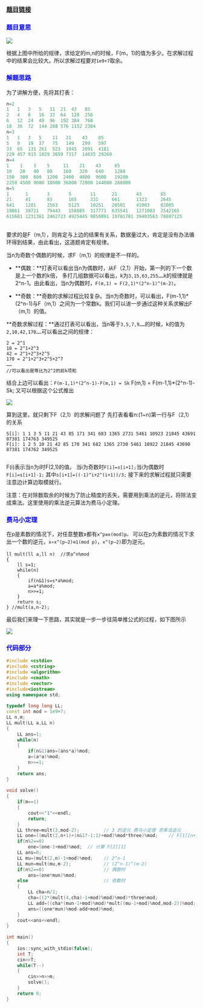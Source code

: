 ### [题目链接](http://acm.hdu.edu.cn/showproblem.php?pid=6050)

### <font color=blue>**题目意思**</font>

![](http://i.imgur.com/jpA1U3A.jpg)

根据上图中所给的规律，求给定的m,n的时候，F(m，1)的值为多少。在求解过程中的结果会比较大。所以求解过程要对`1e9+7`取余。


### <font color=blue>**解题思路**</font>

为了讲解方便，先将其打表：
```cpp
n=2                         
1   1   3   5   11  21  43   85
2   4   8   16  32  64  128  256
6   12  24  48  96  192 384  768
18  36  72  144 288 576 1152 2304
n=3                         
1   1   3   5    11   21    43    85
5   9   19  37   75   149   299   597
33  65  131 261  523  1045  2091  4181
229 457 915 1829 3659 7317  14635 29269
n=4                         
1    1    3    5     11    21    43     85
10   20   40   80    160   320   640    1280
150  300  600  1200  2400  4800  9600   19200
2250 4500 9000 18000 36000 72000 144000 288000
n=5                         
1      1       3       5       11      21       43       85
21     41      83      165     331     661      1323     2645
641    1281    2563    5125    10251   20501    41003    82005
19861  39721   79443   158885  317771  635541   1271083  2542165
615681 1231361 2462723 4925445 9850891 19701781 39403563 78807125
 
```
要求的是F（m,1），则肯定与上边的结果有关系，数据量过大，肯定是没有办法循环得到结果，由此看出，这道题肯定有规律。


当n为奇数个偶数的时候，求F（m,1）的规律是不一样的。

- **偶数：**打表可以看出当n为偶数时，从F（2,1）开始，第一列的下一个数是上一个数的k倍， 多打几组数据可以看出，k为`3,15,63,255……`k的规律就是2^n-1。由此看出，当n为偶数时，`F(m,1) = F(2,1)*(2^n-1)^(m-2)`。

- **奇数：**奇数的求解过程比较复杂。当n为奇数时，可以看出，F(m-1,1)*(2^n-1)与F（m,1）之间为一个常数k。我们可以进一步通过这种关系求解出F（m,1）的值。

**奇数求解过程：**通过打表可以看出，当n等于`3,5,7,9……`的时候，k的值为`2,10,42,170……`可以看出之间的规律：
```
2 = 2^1
10 = 2^1+2^3
42 = 2^1+2^3+2^5
170 = 2^1+2^3+2^5+2^7
……
//可以看出是等比为2^2的前k项和 
```
结合上边可以看出：`F(m-1,1)*(2^n-1)-F(m,1) = Sk`
    F(m,1) = F(m-1,1)*(2^n-1)-Sk;
又可以根据这个公式推出

![](http://i.imgur.com/3rUmkNm.png)

算到这里，就只剩下F（2,1）的求解问题了
先打表看看n:(1~n)第一行与F（2,1）的关系

```
S[i]: 1 1 3 5 11 21 43 85 171 341 683 1365 2731 5461 10923 21845 43691 87381 174763 349525
F[i]: 1 2 5 10 21 42 85 170 341 682 1365 2730 5461 10922 21845 43690 87381 174762 349525
 

```

F(i)表示当n为i时F(2,1)的值。
当i为奇数时`F[i]=s[i+1];`当i为偶数时`F[i]=s[i+1]-1;`
其中`s[i+1]=((-1)^i+2^(i+1))/3;`
接下来的求解过程就只需要注意边计算边取模就行。

注意：在对除数取余的时候为了防止精度的丢失，需要用到乘法的逆元，将除法变成乘法。这里使用的乘法逆元算法为费马小定理。

### <font color=blue>**费马小定理**</font>

在p是素数的情况下，对任意整数x都有`x^p≡x(mod)p。`
可以在p为素数的情况下求出一个数的逆元，`x∗x^(p−2)≡1(mod p)`，`x^(p−2)`即为逆元。

```
ll mult(ll a,ll n)  //求a^n%mod
{
    ll s=1;
    while(n)
    {
        if(n&1)s=s*a%mod;
        a=a*a%mod;
        n>>=1;
    }
    return s;
} //mult(a,n-2);
```

最后我们来理一下思路，其实就是一步一步往简单推公式的过程，如下图所示

![](http://i.imgur.com/Mt7KtWa.jpg)

### <font color=blue>**代码部分**</font>

```cpp
#include <cstdio>
#include <cstring>
#include <algorithm>
#include <cmath>
#include <vector>
#include<iostream>
using namespace std;
 
typedef long long LL;
const int mod = 1e9+7;
LL n,m;
LL mult(LL a,LL n)
{
    LL ans=1;
    while(n)
    {
        if(n&1)ans=(ans*a)%mod;
        a=(a*a)%mod;
        n>>=1;
    }
    return ans;
}
 
void solve()
{
    if(m==1)
    {
        cout<<"1"<<endl;
        return;
    }
    LL three=mult(3,mod-2);         // 3 的逆元 费马小定理 求乘法逆元
    LL one=((mult(2,n+1)+(n&1?-1:1)+mod)%mod*three)%mod;    // F[1][n+1]
    if(n%2==0)
        one=(one-1+mod)%mod;  // 计算 F[2][1]
    LL ans=0;
    LL mu=(mult(2,n)-1+mod)%mod;    // 2^n-1
    LL mun=mult(mu,m-2);            // (2^n-1)^(m-2)
    if(n%2==0)                      // 偶数时
        ans=(one*mun)%mod;
    else                            // 奇数时
    {
        LL cha=n/2;
        cha=((2*(mult(4,cha)-1+mod)%mod)%mod)*three%mod;
        LL add=((cha*(mun-1+mod)%mod)*mult((mu-1+mod)%mod,mod-2))%mod;
        ans=((one*mun)%mod-add+mod)%mod;
    }
    cout<<ans<<endl;
}
 
int main()
{
    ios::sync_with_stdio(false);
    int T;
    cin>>T;
    while(T--)
    {
        cin>>n>>m;
        solve();
    }
    return 0;
}
```
